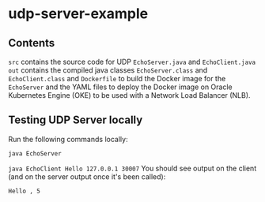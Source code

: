 # udp-server-example

## Contents

``src`` contains the source code for UDP ``EchoServer.java`` and ``EchoClient.java`` 
``out`` contains the compiled java classes ``EchoServer.class`` and ``EchoClient.class`` and ``Dockerfile`` to build the Docker image for the ``EchoServer`` and the YAML files to deploy the Docker image on Oracle Kubernetes Engine (OKE) to be used with a Network Load Balancer (NLB).

## Testing UDP Server locally

Run the following commands locally:

``
java EchoServer
``

``
java EchoClient Hello 127.0.0.1 30007
``
You should see output on the client (and on the server output once it's been called):

``
Hello , 5
``
